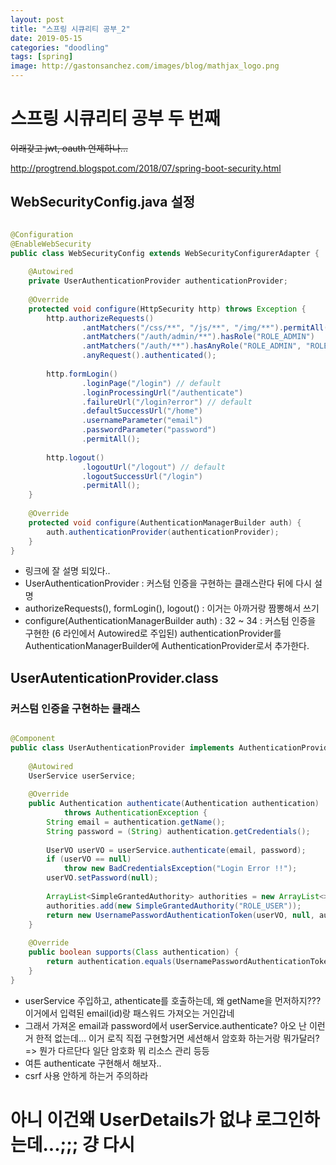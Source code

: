 ```yaml
---
layout: post
title: "스프링 시큐리티 공부_2"
date: 2019-05-15
categories: "doodling"
tags: [spring]
image: http://gastonsanchez.com/images/blog/mathjax_logo.png
---
```


# 스프링 시큐리티 공부 두 번째

~~이래갖고 jwt, oauth 언제하나...~~

http://progtrend.blogspot.com/2018/07/spring-boot-security.html

## WebSecurityConfig.java 설정

```java

@Configuration
@EnableWebSecurity
public class WebSecurityConfig extends WebSecurityConfigurerAdapter {
 
    @Autowired
    private UserAuthenticationProvider authenticationProvider;
 
    @Override
    protected void configure(HttpSecurity http) throws Exception {
        http.authorizeRequests()
                .antMatchers("/css/**", "/js/**", "/img/**").permitAll()
                .antMatchers("/auth/admin/**").hasRole("ROLE_ADMIN")
                .antMatchers("/auth/**").hasAnyRole("ROLE_ADMIN", "ROLE_USER")
                .anyRequest().authenticated();
 
        http.formLogin()
                .loginPage("/login") // default
                .loginProcessingUrl("/authenticate")
                .failureUrl("/login?error") // default
                .defaultSuccessUrl("/home")
                .usernameParameter("email")
                .passwordParameter("password")
                .permitAll();
 
        http.logout()
                .logoutUrl("/logout") // default
                .logoutSuccessUrl("/login")
                .permitAll();
    }
 
    @Override
    protected void configure(AuthenticationManagerBuilder auth) {
        auth.authenticationProvider(authenticationProvider);
    }
}

```


- 링크에 잘 설명 되있다..
- UserAuthenticationProvider : 커스텀 인증을 구현하는 클래스란다 뒤에 다시 설명
- authorizeRequests(), formLogin(), logout() : 이거는 아까거랑 짬뽕해서 쓰기
- configure(AuthenticationManagerBuilder auth) : 32 ~ 34 : 커스텀 인증을 구현한 (6 라인에서 Autowired로 주입된) authenticationProvider를 AuthenticationManagerBuilder에 AuthenticationProvider로서 추가한다.


## UserAutenticationProvider.class 
### 커스텀 인증을 구현하는 클래스


```java

@Component
public class UserAuthenticationProvider implements AuthenticationProvider {
 
    @Autowired
    UserService userService;
 
    @Override
    public Authentication authenticate(Authentication authentication) 
            throws AuthenticationException {
        String email = authentication.getName();
        String password = (String) authentication.getCredentials();
 
        UserVO userVO = userService.authenticate(email, password);
        if (userVO == null)
            throw new BadCredentialsException("Login Error !!");
        userVO.setPassword(null);
 
        ArrayList<SimpleGrantedAuthority> authorities = new ArrayList<>();
        authorities.add(new SimpleGrantedAuthority("ROLE_USER"));
        return new UsernamePasswordAuthenticationToken(userVO, null, authorities);
    }
 
    @Override
    public boolean supports(Class authentication) {
        return authentication.equals(UsernamePasswordAuthenticationToken.class);
    }
}

```

- userService 주입하고, athenticate를 호출하는데, 왜 getName을 먼저하지??? 이거에서 입력된 email(id)랑 패스워드 가져오는 거인갑네 
- 그래서 가져온 email과 password에서 userService.authenticate? 아오 난 이런거 한적 없는데... 이거 로직 직접 구현할거면 세션해서 암호화 하는거랑 뭐가달러? => 뭔가 다르단다 일단 암호화 뭐 리소스 관리 등등
- 여튼 authenticate 구현해서 해보자..
- csrf 사용 안하게 하는거 주의하라


# 아니 이건왜 UserDetails가 없냐 로그인하는데...;;; 걍 다시





